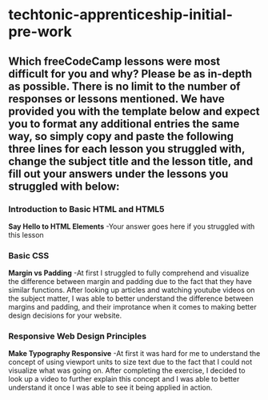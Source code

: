 # techtonic-apprenticeship-initial-pre-work

## Which freeCodeCamp lessons were most difficult for you and why? Please be as in-depth as possible. There is no limit to the number of responses or lessons mentioned. We have provided you with the template below and expect you to format any additional entries the same way, so simply copy and paste the following three lines for each lesson you struggled with, change the subject title and the lesson title, and fill out your answers under the lessons you struggled with below:

### Introduction to Basic HTML and HTML5
**Say Hello to HTML Elements**
-Your answer goes here if you struggled with this lesson


### Basic CSS
**Margin vs Padding**
-At first I struggled to fully comprehend and visualize the difference between margin and padding due to the fact that they have similar functions. After looking up articles and watching youtube videos on the subject matter, I was able to better understand the difference between margins and padding, and their improtance when it comes to making better design decisions for your website.

### Responsive Web Design Principles
**Make Typography Responsive**
-At first it was hard for me to understand the concept of using viewport units to size text due to the fact that I could not visualize what was going on. After completing the exercise, I decided to look up a video to further explain this concept and I was able to better understand it once I was able to see it being applied in action. 